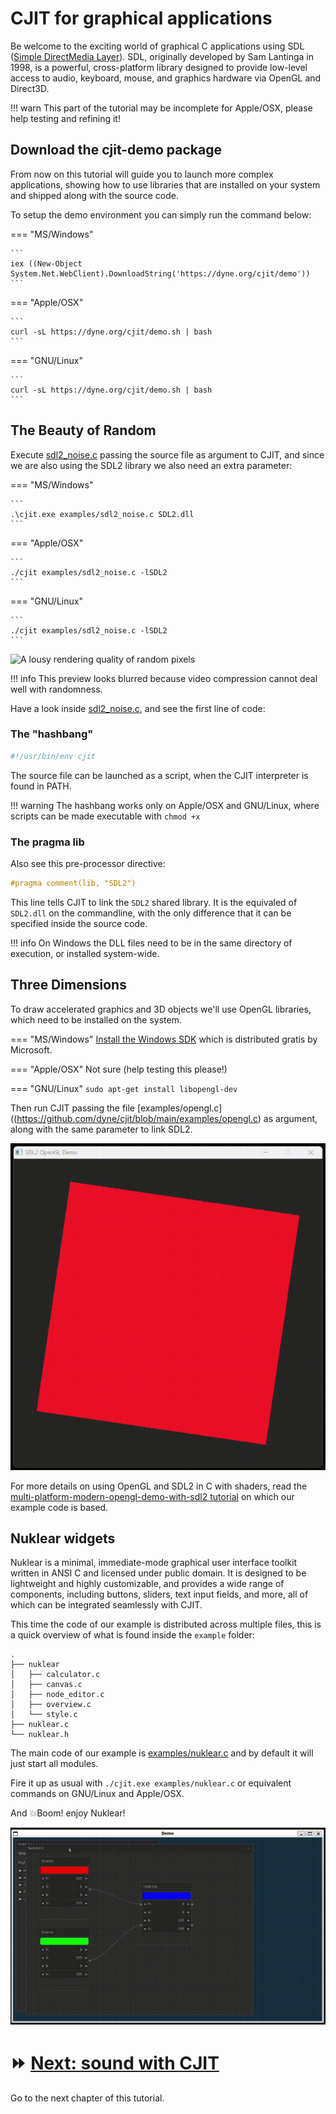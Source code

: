 
# CJIT for graphical applications

Be welcome to the exciting world of graphical C applications using SDL
([Simple DirectMedia Layer](https://sdl.org)). SDL, originally
developed by Sam Lantinga in 1998, is a powerful, cross-platform
library designed to provide low-level access to audio, keyboard,
mouse, and graphics hardware via OpenGL and Direct3D.

!!! warn
    This part of the tutorial may be incomplete for Apple/OSX, please help testing and refining it!

## Download the cjit-demo package

From now on this tutorial will guide you to launch more complex
applications, showing how to use libraries that are installed on your
system and shipped along with the source code.

To setup the demo environment you can simply run the command below:

=== "MS/Windows"

    ```
    iex ((New-Object System.Net.WebClient).DownloadString('https://dyne.org/cjit/demo'))
    ```

=== "Apple/OSX"

    ```
    curl -sL https://dyne.org/cjit/demo.sh | bash
    ```

=== "GNU/Linux"

    ```
    curl -sL https://dyne.org/cjit/demo.sh | bash
    ```


## The Beauty of Random

Execute [sdl2_noise.c](https://github.com/dyne/cjit/blob/main/examples/sdl2_noise.c) passing the source file as argument to CJIT, and since we are also using the SDL2 library we also need an extra parameter:

=== "MS/Windows"

    ```
    .\cjit.exe examples/sdl2_noise.c SDL2.dll
    ```

=== "Apple/OSX"

    ```
    ./cjit examples/sdl2_noise.c -lSDL2
    ```

=== "GNU/Linux"

    ```
    ./cjit examples/sdl2_noise.c -lSDL2
    ```


![A lousy rendering quality of random pixels](images/cjit_sdl2_noise.gif)

!!! info
    This preview looks blurred because video compression cannot deal well with randomness.

Have a look inside [sdl2_noise.c](https://github.com/dyne/cjit/blob/main/examples/sdl2_noise.c), and see the first line of code:

### The "hashbang"
```sh
#!/usr/bin/env cjit
```

The source file can be launched as a script, when the CJIT interpreter is found in PATH.

!!! warning
    The hashbang works only on Apple/OSX and GNU/Linux, where scripts can be made executable with `chmod +x`

### The pragma lib

Also see this pre-processor directive:
```c
#pragma comment(lib, "SDL2")
```

This line tells CJIT to link the `SDL2` shared library. It is the equivaled of `SDL2.dll` on the commandline, with the only difference that it can be specified inside the source code.

!!! info
    On Windows the DLL files need to be in the same directory of execution, or installed system-wide.

## Three Dimensions

To draw accelerated graphics and 3D objects we'll use OpenGL libraries, which need to be installed on the system.

=== "MS/Windows"
    [Install the Windows SDK](https://developer.microsoft.com/en-us/windows/downloads/windows-sdk/) which is distributed gratis by Microsoft.

=== "Apple/OSX"
    Not sure (help testing this please!)

=== "GNU/Linux"
    ```
    sudo apt-get install libopengl-dev
    ```

Then run CJIT passing the file [examples/opengl.c]((https://github.com/dyne/cjit/blob/main/examples/opengl.c) as argument, along with the same parameter to link SDL2.

![Smoothly rotating red square](images/cjit_opengl.gif)

For more details on using OpenGL and SDL2 in C with shaders, read the
[multi-platform-modern-opengl-demo-with-sdl2
tutorial](https://shallowbrooksoftware.com/posts/a-multi-platform-modern-opengl-demo-with-sdl2/)
on which our example code is based.

## Nuklear widgets

Nuklear is a minimal, immediate-mode graphical user interface toolkit
written in ANSI C and licensed under public domain. It is designed to
be lightweight and highly customizable, and provides a wide range of
components, including buttons, sliders, text input fields, and more,
all of which can be integrated seamlessly with CJIT.

This time the code of our example is distributed across multiple files, this is a quick overview of what is found inside the `example` folder:
```
.
├── nuklear
│   ├── calculator.c
│   ├── canvas.c
│   ├── node_editor.c
│   ├── overview.c
│   └── style.c
├── nuklear.c
└── nuklear.h
```

The main code of our example
is
[examples/nuklear.c](https://github.com/dyne/cjit/blob/main/examples/nuklear.c) and by default it will just start all modules.

Fire it up as usual with `./cjit.exe examples/nuklear.c` or equivalent commands on GNU/Linux and Apple/OSX.

And 💥Boom! enjoy Nuklear!

![Pretty advanced GUI widgets shown](images/cjit_nuklear.gif)

# ⏩ [Next: sound with CJIT](sound.md)

Go to the next chapter of this tutorial.
